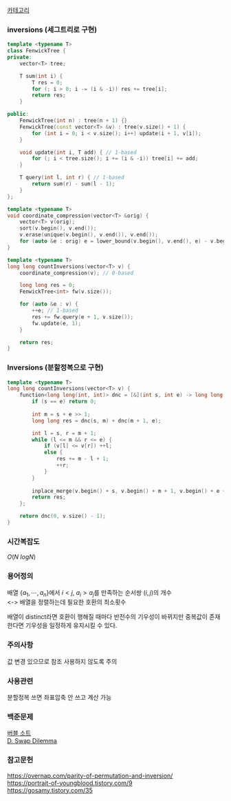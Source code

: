 [카테고리](/README.md)
### inversions (세그트리로 구현)
```cpp
template <typename T>
class FenwickTree {
private:
    vector<T> tree;

    T sum(int i) {
        T res = 0;
        for (; i > 0; i -= (i & -i)) res += tree[i];
        return res;
    }

public:
    FenwickTree(int n) : tree(n + 1) {}
    FenwickTree(const vector<T> &v) : tree(v.size() + 1) {
        for (int i = 0; i < v.size(); i++) update(i + 1, v[i]);
    }

    void update(int i, T add) { // 1-based
        for (; i < tree.size(); i += (i & -i)) tree[i] += add;
    }

    T query(int l, int r) { // 1-based
        return sum(r) - sum(l - 1);
    }
};

template <typename T>
void coordinate_compression(vector<T> &orig) {
    vector<T> v(orig);
    sort(v.begin(), v.end());
    v.erase(unique(v.begin(), v.end()), v.end());
    for (auto &e : orig) e = lower_bound(v.begin(), v.end(), e) - v.begin();
}

template <typename T>
long long countInversions(vector<T> v) {
    coordinate_compression(v); // 0-based

    long long res = 0;
    FenwickTree<int> fw(v.size());

    for (auto &e : v) {
        ++e; // 1-based
        res += fw.query(e + 1, v.size());
        fw.update(e, 1);
    }

    return res;
}
```
### Inversions (분할정복으로 구현)
```cpp
template <typename T>
long long countInversions(vector<T> v) {
    function<long long(int, int)> dnc = [&](int s, int e) -> long long {
        if (s == e) return 0;
        
        int m = s + e >> 1;
        long long res = dnc(s, m) + dnc(m + 1, e);

        int l = s, r = m + 1;
        while (l <= m && r <= e) {
            if (v[l] <= v[r]) ++l;
            else {
                res += m - l + 1;
                ++r;
            }
        }
    
        inplace_merge(v.begin() + s, v.begin() + m + 1, v.begin() + e + 1);
        return res;
    };

    return dnc(0, v.size() - 1);
}
```
### 시간복잡도
$O(N~logN)$   

### 용어정의
배열 $\{a_1, \cdots, a_n\}$에서 $i \lt j$, $a_i \gt a_j$를 만족하는 순서쌍 $(i, j)$의 개수   
<-> 배열을 정렬하는데 필요한 호환의 최소횟수   

배열이 distinct라면 호환이 행해질 때마다 반전수의 기우성이 바뀌지만 중복값이 존재한다면 기우성을 일정하게 유지시킬 수 있다.   

### 주의사항
값 변경 있으므로 참조 사용하지 않도록 주의

### 사용관련
분할정복 쓰면 좌표압축 안 쓰고 계산 가능

### 백준문제
[버블 소트](https://www.acmicpc.net/problem/1517)   
[D. Swap Dilemma](https://codeforces.com/contest/1983/problem/D)

### 참고문헌
https://overnap.com/parity-of-permutation-and-inversion/   
https://portrait-of-youngblood.tistory.com/9   
https://gosamy.tistory.com/35   
